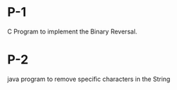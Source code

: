 # P-1
C Program to implement the Binary Reversal.
# P-2
java program to remove specific characters in the String
